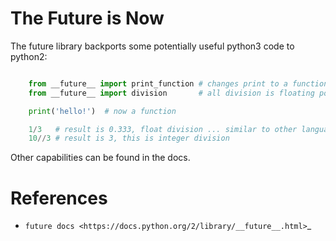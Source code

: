 # The Future is Now

The future library backports some potentially useful python3 code to python2:

```python

	from __future__ import print_function # changes print to a function instead of a statement
	from __future__ import division       # all division is floating point

	print('hello!')  # now a function

	1/3   # result is 0.333, float division ... similar to other languages
	10//3 # result is 3, this is integer division
```

Other capabilities can be found in the docs.

# References

- `future docs <https://docs.python.org/2/library/__future__.html>`_
